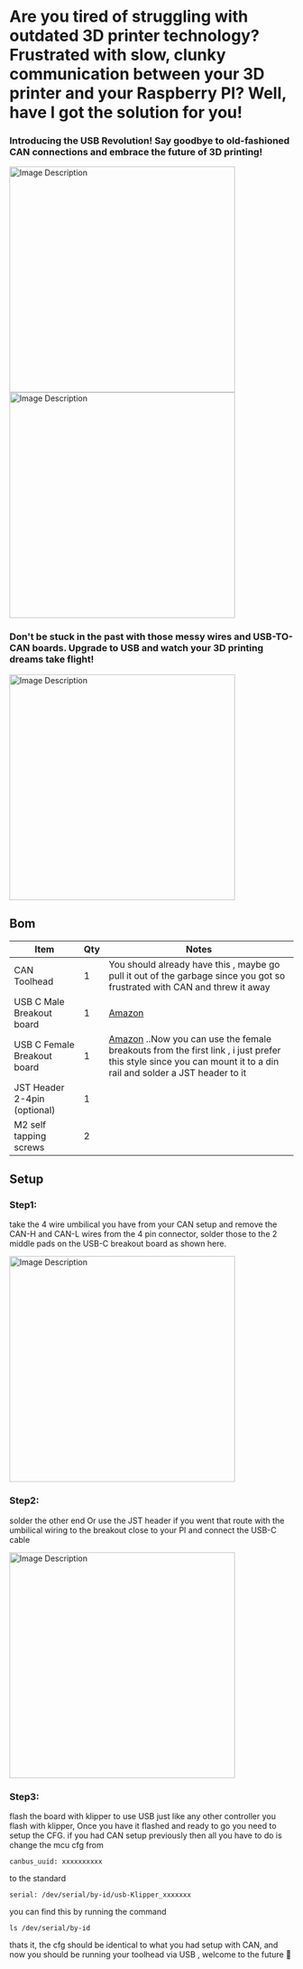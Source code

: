 # Are you tired of struggling with outdated 3D printer technology? Frustrated with slow, clunky communication between your 3D printer and your Raspberry PI? Well, have I got the solution for you!

### Introducing the USB Revolution! Say goodbye to old-fashioned CAN connections and embrace the future of 3D printing! 
<img src="https://github.com/hartk1213/MISC/assets/12398294/7368b85b-b240-4622-9b34-65deb0201fe2" alt="Image Description" width="400">
<img src="https://github.com/hartk1213/MISC/assets/12398294/f7b216a8-9ee8-40e4-ad54-aa98542d2d7f" alt="Image Description" width="400">

### Don't be stuck in the past with those messy wires and USB-TO-CAN boards. Upgrade to USB and watch your 3D printing dreams take flight!
<img src="https://github.com/hartk1213/MISC/assets/12398294/3acbae22-d54d-4fed-96c4-0f4d04500a41" alt="Image Description" width="400">



## Bom
Item  |Qty | Notes
 ----|----|----|
CAN Toolhead |1 | You should already have this , maybe go pull it out of the garbage since you got so frustrated with CAN and threw it away
USB C Male Breakout board |1| [Amazon](https://www.amazon.com/ANMBEST-Connector-Receptacle-Adapter-Support/dp/B09WCQKSW1/) 
USB C Female Breakout board |1| [Amazon](https://www.amazon.com/UMLIFE-Type-C-Breakout-Connector-Converter/dp/B0BL77R71Q/) ..Now you can use the female breakouts from the first link , i just prefer this style since you can mount it to a din rail and solder a JST header to it
JST Header 2-4pin (optional) |1|
M2 self tapping screws |2|


## Setup
### Step1: 
take the 4 wire umbilical you have from your CAN setup and remove the CAN-H and CAN-L wires from the 4 pin connector, solder those to the 2 middle pads on the USB-C breakout board as shown here. 

<img src="https://github.com/hartk1213/MISC/assets/12398294/02d29a8c-2d4d-4615-ac88-c18e5d50800e" alt="Image Description" width="400">

### Step2: 
solder the other end Or use the JST header if you went that route with the umbilical wiring to the breakout close to your PI 
and connect the USB-C cable 

<img src="https://github.com/hartk1213/MISC/assets/12398294/405c8f29-666c-4dec-a2f8-e0ce151cee16" alt="Image Description" width="400">

### Step3: 
flash the board with klipper to use USB just like any other controller you flash with klipper, Once you have it flashed and ready to go you need to setup the CFG. if you had CAN setup previously then all you have to do is change the mcu cfg from 

```canbus_uuid: xxxxxxxxxx``` 

to the standard 

```serial: /dev/serial/by-id/usb-Klipper_xxxxxxx```

you can find this by running the command

```ls /dev/serial/by-id```

thats it, the cfg should be identical to what you had setup with CAN, and now you should be running your toolhead via USB , welcome to the future 🤣
